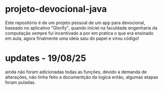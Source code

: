 # projeto-devocional-java
Este repositório é de um projeto pessoal de um app para devocional, baseado no aplicativo "Glorify", quando iniciei na faculdade engenharia da computação sempre fui incentivado a por em pratica o que era ensinado em aula, agora finalmente uma ideia saiu do papel e virou código!

# updates - 19/08/25 
ainda não foram adicionadas todas as funções, devido a demanda de alterações, não tinha feito a documentção da logica então, algumas etapas foram puladas.
